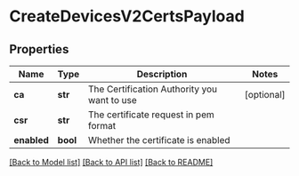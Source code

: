 # CreateDevicesV2CertsPayload

## Properties
Name | Type | Description | Notes
------------ | ------------- | ------------- | -------------
**ca** | **str** | The Certification Authority you want to use | [optional] 
**csr** | **str** | The certificate request in pem format | 
**enabled** | **bool** | Whether the certificate is enabled | 

[[Back to Model list]](../README.md#documentation-for-models) [[Back to API list]](../README.md#documentation-for-api-endpoints) [[Back to README]](../README.md)


